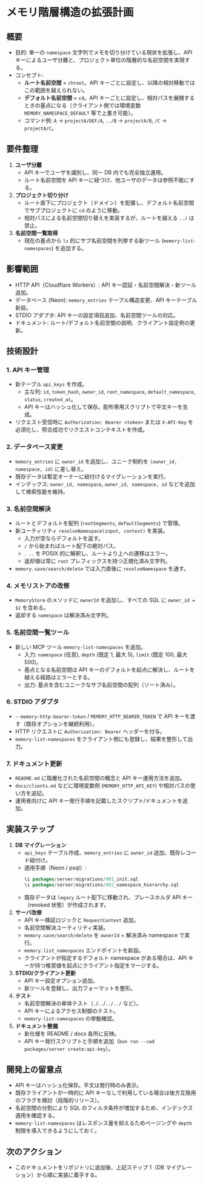 # メモリ階層構造の拡張計画

## 概要
- 目的: 単一の `namespace` 文字列でメモを切り分けている現状を拡張し、API キーによるユーザ分離と、プロジェクト単位の階層的な名前空間を実現する。
- コンセプト:
  - **ルート名前空間** = `chroot`。API キーごとに設定し、以降の相対移動ではこの範囲を越えられない。
   - **デフォルト名前空間** = `cd`。API キーごとに設定し、相対パスを展開するときの基点になる（クライアント側では環境変数 `MEMORY_NAMESPACE_DEFAULT` 等で上書き可能）。
  - コマンド例: `A` → `projectA/DEF/A`, `../B` → `projectA/B`, `/C` → `projectA/C`。

## 要件整理
1. **ユーザ分離**
   - API キーでユーザを識別し、同一 DB 内でも完全独立運用。
   - ルート名前空間を API キーに紐づけ、他ユーザのデータは参照不能にする。
2. **プロジェクト切り分け**
   - ルート直下にプロジェクト（ドメイン）を配置し、デフォルト名前空間でサブプロジェクトに `cd` のように移動。
   - 相対パスによる名前空間切り替えを実装するが、ルートを越える `../` は禁止。
3. **名前空間一覧取得**
   - 現在の基点から `ls` 的にサブ名前空間を列挙する新ツール (`memory-list-namespaces`) を追加する。

## 影響範囲
- HTTP API（Cloudflare Workers）: API キー認証・名前空間解決・新ツール追加。
- データベース (Neon): `memory_entries` テーブル構造変更、API キーテーブル新設。
- STDIO アダプタ: API キーの設定項目追加、名前空間ツールの対応。
- ドキュメント: ルート/デフォルト名前空間の説明、クライアント設定例の更新。

## 技術設計
### 1. API キー管理
- 新テーブル `api_keys` を作成。
  - 主な列: `id`, `token_hash`, `owner_id`, `root_namespace`, `default_namespace`, `status`, `created_at`。
  - API キーはハッシュ化して保存。配布専用スクリプトで平文キーを生成。
- リクエスト受信時に `Authorization: Bearer <token>` または `X-API-Key` を必須化し、照合成功でリクエストコンテキストを作成。

### 2. データベース変更
- `memory_entries` に `owner_id` を追加し、ユニーク制約を `(owner_id, namespace, id)` に差し替え。
- 既存データは暫定オーナーに紐付けるマイグレーションを実行。
- インデックス: `owner_id, namespace`, `owner_id, namespace, id` などを追加して検索性能を維持。

### 3. 名前空間解決
- ルートとデフォルトを配列 (`rootSegments`, `defaultSegments`) で管理。
- 新ユーティリティ `resolveNamespace(input, context)` を実装。
  - 入力が空ならデフォルトを返す。
  - `/` から始まればルート配下の絶対パス。
  - `.` `..` を POSIX 的に解釈し、ルートより上への遷移はエラー。
  - 返却値は常に `root` プレフィックスを持つ正規化済み文字列。
- `memory.save/search/delete` では入力直後に `resolveNamespace` を通す。

### 4. メモリストアの改修
- `MemoryStore` のメソッドに `ownerId` を追加し、すべての SQL に `owner_id = $1` を含める。
- 返却する `namespace` は解決済み文字列。

### 5. 名前空間一覧ツール
- 新しい MCP ツール `memory-list-namespaces` を追加。
   - 入力: `namespace` (任意), `depth` (既定 1, 最大 5), `limit` (既定 100, 最大 500)。
   - 基点となる名前空間は API キーのデフォルトを起点に解決し、ルートを越える経路はエラーとする。
   - 出力: 基点を含むユニークなサブ名前空間の配列（ソート済み）。

### 6. STDIO アダプタ
- `--memory-http-bearer-token` / `MEMORY_HTTP_BEARER_TOKEN` で API キーを渡す（既存オプションを継続利用）。
- HTTP リクエストに `Authorization: Bearer` ヘッダーを付与。
- `memory-list-namespaces` をクライアント側にも登録し、結果を整形して出力。

### 7. ドキュメント更新
- `README.md` に階層化された名前空間の概念と API キー運用方法を追加。
- `docs/clients.md` などに環境変数例 (`MEMORY_HTTP_API_KEY`) や相対パスの使い方を追記。
- 運用者向けに API キー発行手順を記載したスクリプト/ドキュメントを追加。

## 実装ステップ
1. **DB マイグレーション**
   - `api_keys` テーブル作成、`memory_entries` に `owner_id` 追加、既存レコード紐付け。
   - 適用手順（Neon / psql）:
     ```sql
     \i packages/server/migrations/001_init.sql
     \i packages/server/migrations/002_namespace_hierarchy.sql
     ```
   - 既存データは `legacy` ルート配下に移動され、プレースホルダ API キー（revoked 状態）が作成されます。
2. **サーバ改修**
   - API キー検証ロジックと `RequestContext` 追加。
   - 名前空間解決ユーティリティ実装。
   - `memory.save/search/delete` を `ownerId` + 解決済み namespace で実行。
   - `memory.list_namespaces` エンドポイントを新設。
   - クライアントが指定するデフォルト namespace がある場合は、API キーが持つ推奨値を起点にクライアント指定をマージする。
3. **STDIO/クライアント更新**
   - API キー設定オプション追加。
   - 新ツールを登録し、出力フォーマットを整形。
4. **テスト**
   - 名前空間解決の単体テスト（`.`/`..`/`../../` など）。
   - API キーによるアクセス制御のテスト。
   - `memory-list-namespaces` の挙動確認。
5. **ドキュメント整備**
   - 新仕様を README / docs 各所に反映。
   - API キー発行スクリプトと手順を追加（`bun run --cwd packages/server create:api-key`）。

## 開発上の留意点
- API キーはハッシュ化保存。平文は発行時のみ表示。
- 既存クライアントが一時的に API キーなしで利用している場合は後方互換用のフラグを検討（段階的リリース）。
- 名前空間の分割により SQL のフィルタ条件が増加するため、インデックス適用を確認する。
- `memory-list-namespaces` はレスポンス量を抑えるためページングや `depth` 制限を導入できるようにしておく。

## 次のアクション
- このドキュメントをリポジトリに追加後、上記ステップ 1（DB マイグレーション）から順に実装に着手する。
